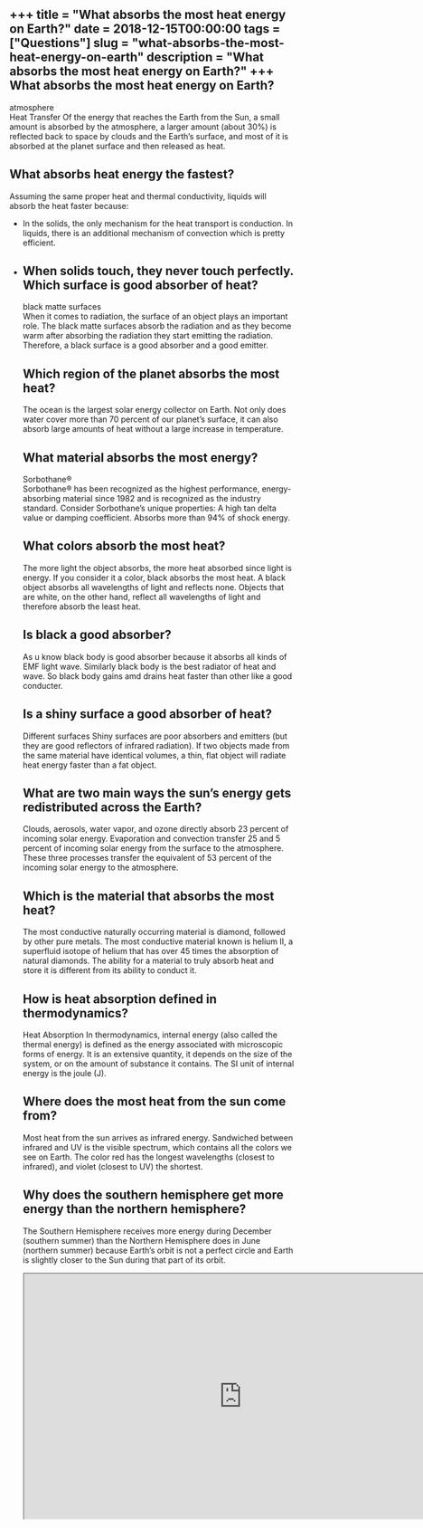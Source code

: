 +++
title = "What absorbs the most heat energy on Earth?"
date = 2018-12-15T00:00:00
tags = ["Questions"]
slug = "what-absorbs-the-most-heat-energy-on-earth"
description = "What absorbs the most heat energy on Earth?"
+++
What absorbs the most heat energy on Earth?
-------------------------------------------

atmosphere  
Heat Transfer Of the energy that reaches the Earth from the Sun, a small amount is absorbed by the atmosphere, a larger amount (about 30%) is reflected back to space by clouds and the Earth’s surface, and most of it is absorbed at the planet surface and then released as heat.

What absorbs heat energy the fastest?
-------------------------------------

Assuming the same proper heat and thermal conductivity, liquids will absorb the heat faster because:

- In the solids, the only mechanism for the heat transport is conduction. In liquids, there is an additional mechanism of convection which is pretty efficient.
- When solids touch, they never touch perfectly. Which surface is good absorber of heat?
    ---------------------------------------
    
    black matte surfaces  
    When it comes to radiation, the surface of an object plays an important role. The black matte surfaces absorb the radiation and as they become warm after absorbing the radiation they start emitting the radiation. Therefore, a black surface is a good absorber and a good emitter.
    
    Which region of the planet absorbs the most heat?
    -------------------------------------------------
    
    The ocean is the largest solar energy collector on Earth. Not only does water cover more than 70 percent of our planet’s surface, it can also absorb large amounts of heat without a large increase in temperature.
    
    What material absorbs the most energy?
    --------------------------------------
    
    Sorbothane®  
    Sorbothane® has been recognized as the highest performance, energy-absorbing material since 1982 and is recognized as the industry standard. Consider Sorbothane’s unique properties: A high tan delta value or damping coefficient. Absorbs more than 94% of shock energy.
    
    What colors absorb the most heat?
    ---------------------------------
    
    The more light the object absorbs, the more heat absorbed since light is energy. If you consider it a color, black absorbs the most heat. A black object absorbs all wavelengths of light and reflects none. Objects that are white, on the other hand, reflect all wavelengths of light and therefore absorb the least heat.
    
    Is black a good absorber?
    -------------------------
    
    As u know black body is good absorber because it absorbs all kinds of EMF light wave. Similarly black body is the best radiator of heat and wave. So black body gains amd drains heat faster than other like a good conducter.
    
    Is a shiny surface a good absorber of heat?
    -------------------------------------------
    
    Different surfaces Shiny surfaces are poor absorbers and emitters (but they are good reflectors of infrared radiation). If two objects made from the same material have identical volumes, a thin, flat object will radiate heat energy faster than a fat object.
    
    What are two main ways the sun’s energy gets redistributed across the Earth?
    ----------------------------------------------------------------------------
    
    Clouds, aerosols, water vapor, and ozone directly absorb 23 percent of incoming solar energy. Evaporation and convection transfer 25 and 5 percent of incoming solar energy from the surface to the atmosphere. These three processes transfer the equivalent of 53 percent of the incoming solar energy to the atmosphere.
    
    Which is the material that absorbs the most heat?
    -------------------------------------------------
    
    The most conductive naturally occurring material is diamond, followed by other pure metals. The most conductive material known is helium II, a superfluid isotope of helium that has over 45 times the absorption of natural diamonds. The ability for a material to truly absorb heat and store it is different from its ability to conduct it.
    
    How is heat absorption defined in thermodynamics?
    -------------------------------------------------
    
    Heat Absorption In thermodynamics, internal energy (also called the thermal energy) is defined as the energy associated with microscopic forms of energy. It is an extensive quantity, it depends on the size of the system, or on the amount of substance it contains. The SI unit of internal energy is the joule (J).
    
    Where does the most heat from the sun come from?
    ------------------------------------------------
    
    Most heat from the sun arrives as infrared energy. Sandwiched between infrared and UV is the visible spectrum, which contains all the colors we see on Earth. The color red has the longest wavelengths (closest to infrared), and violet (closest to UV) the shortest.
    
    Why does the southern hemisphere get more energy than the northern hemisphere?
    ------------------------------------------------------------------------------
    
    The Southern Hemisphere receives more energy during December (southern summer) than the Northern Hemisphere does in June (northern summer) because Earth’s orbit is not a perfect circle and Earth is slightly closer to the Sun during that part of its orbit.
    
    <iframe allow="accelerometer; autoplay; clipboard-write; encrypted-media; gyroscope; picture-in-picture" allowfullscreen="" class="__youtube_prefs__  epyt-is-override  no-lazyload" data-no-lazy="1" data-origheight="433" data-origwidth="770" data-skipgform_ajax_framebjll="" height="433" id="_ytid_40968" loading="lazy" src="https://www.youtube.com/embed/7BXvc9W97iU?enablejsapi=1&autoplay=0&cc_load_policy=0&cc_lang_pref=&iv_load_policy=1&loop=0&modestbranding=0&rel=1&fs=1&playsinline=0&autohide=2&theme=dark&color=red&controls=1&" title="YouTube player" width="770"></iframe>
